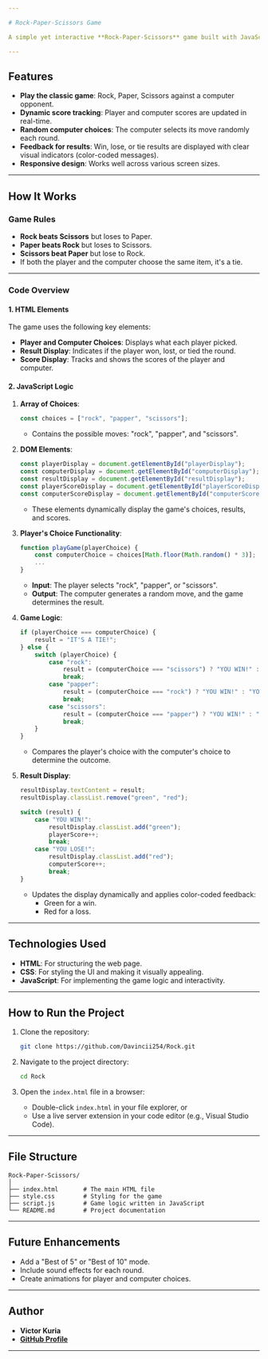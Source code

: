 ```yaml
---

# Rock-Paper-Scissors Game

A simple yet interactive **Rock-Paper-Scissors** game built with JavaScript, HTML, and CSS. This project showcases JavaScript fundamentals, including conditional logic, DOM manipulation, and basic functions, while providing an engaging user experience.

---
```


## **Features**

- **Play the classic game**: Rock, Paper, Scissors against a computer opponent.
- **Dynamic score tracking**: Player and computer scores are updated in real-time.
- **Random computer choices**: The computer selects its move randomly each round.
- **Feedback for results**: Win, lose, or tie results are displayed with clear visual indicators (color-coded messages).
- **Responsive design**: Works well across various screen sizes.

---

## **How It Works**

### **Game Rules**
- **Rock beats Scissors** but loses to Paper.
- **Paper beats Rock** but loses to Scissors.
- **Scissors beat Paper** but lose to Rock.
- If both the player and the computer choose the same item, it's a tie.

---

### **Code Overview**

#### **1. HTML Elements**
The game uses the following key elements:
- **Player and Computer Choices**: Displays what each player picked.
- **Result Display**: Indicates if the player won, lost, or tied the round.
- **Score Display**: Tracks and shows the scores of the player and computer.

#### **2. JavaScript Logic**

1. **Array of Choices**:
   ```javascript
   const choices = ["rock", "papper", "scissors"];
   ```
   - Contains the possible moves: "rock", "papper", and "scissors".

2. **DOM Elements**:
   ```javascript
   const playerDisplay = document.getElementById("playerDisplay");
   const computerDisplay = document.getElementById("computerDisplay");
   const resultDisplay = document.getElementById("resultDisplay");
   const playerScoreDisplay = document.getElementById("playerScoreDisplay");
   const computerScoreDisplay = document.getElementById("computerScoreDisplay");
   ```
   - These elements dynamically display the game's choices, results, and scores.

3. **Player's Choice Functionality**:
   ```javascript
   function playGame(playerChoice) {
       const computerChoice = choices[Math.floor(Math.random() * 3)];
       ...
   }
   ```
   - **Input**: The player selects "rock", "papper", or "scissors".
   - **Output**: The computer generates a random move, and the game determines the result.

4. **Game Logic**:
   ```javascript
   if (playerChoice === computerChoice) {
       result = "IT'S A TIE!";
   } else {
       switch (playerChoice) {
           case "rock":
               result = (computerChoice === "scissors") ? "YOU WIN!" : "YOU LOSE!";
               break;
           case "papper":
               result = (computerChoice === "rock") ? "YOU WIN!" : "YOU LOSE!";
               break;
           case "scissors":
               result = (computerChoice === "papper") ? "YOU WIN!" : "YOU LOSE!";
               break;
       }
   }
   ```
   - Compares the player's choice with the computer's choice to determine the outcome.

5. **Result Display**:
   ```javascript
   resultDisplay.textContent = result;
   resultDisplay.classList.remove("green", "red");

   switch (result) {
       case "YOU WIN!":
           resultDisplay.classList.add("green");
           playerScore++;
           break;
       case "YOU LOSE!":
           resultDisplay.classList.add("red");
           computerScore++;
           break;
   }
   ```
   - Updates the display dynamically and applies color-coded feedback:
     - Green for a win.
     - Red for a loss.

---


## **Technologies Used**
- **HTML**: For structuring the web page.
- **CSS**: For styling the UI and making it visually appealing.
- **JavaScript**: For implementing the game logic and interactivity.

---

## **How to Run the Project**

1. Clone the repository:
   ```bash
   git clone https://github.com/Davincii254/Rock.git
   ```

2. Navigate to the project directory:
   ```bash
   cd Rock
   ```

3. Open the `index.html` file in a browser:
   - Double-click `index.html` in your file explorer, or
   - Use a live server extension in your code editor (e.g., Visual Studio Code).

---

## **File Structure**

```
Rock-Paper-Scissors/
│
├── index.html       # The main HTML file
├── style.css        # Styling for the game
├── script.js        # Game logic written in JavaScript
└── README.md        # Project documentation
```

---

## **Future Enhancements**
- Add a "Best of 5" or "Best of 10" mode.
- Include sound effects for each round.
- Create animations for player and computer choices.

---

## **Author**
- **Victor Kuria**
- **[GitHub Profile](https://github.com/Davincii254)**

---
